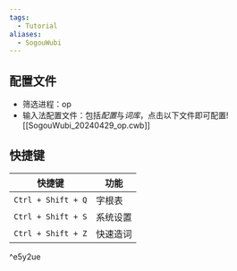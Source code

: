 ```yaml
---
tags:
  - Tutorial
aliases:
  - SogouWubi
---
```

## 配置文件
- 筛选进程：op 
- 输入法配置文件：包括*配置*与*词库*，点击以下文件即可配置![[SogouWubi_20240429_op.cwb]]
## 快捷键

| 快捷键                | 功能   |
| ------------------ | ---- |
| `Ctrl + Shift + Q` | 字根表  |
| `Ctrl + Shift + S` | 系统设置 |
| `Ctrl + Shift + Z` | 快速造词 |

^e5y2ue